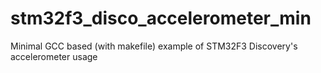 stm32f3_disco_accelerometer_min
===============================

Minimal GCC based (with makefile) example of STM32F3 Discovery's accelerometer usage
